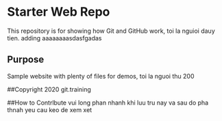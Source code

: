 # Starter Web Repo

This repository is for showing how Git and GitHub work, toi la nguioi dauy tien. adding aaaaaaaasdasfgadas

## Purpose

Sample website with plenty of files for demos, toi la nguoi thu 200

##Copyright
2020 git.training

##How to Contrlbute
vui long phan nhanh khi luu tru nay va sau do pha thnah yeu cau keo de xem xet